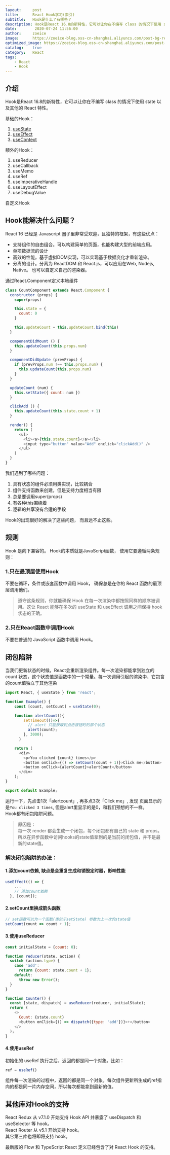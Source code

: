 ```yaml
---
layout:     post
title:      React Hook学习(索引)
subtitle:   Hook是什么？有哪些？
description: Hook是React 16.8的新特性，它可以让你在不编写 class 的情况下使用 state 以及其他的 React 特性
date:        2020-07-24 11:56:00
author:     zoeice
image:      https://zoeice-blog.oss-cn-shanghai.aliyuncs.com/post-bg-react.jpg
optimized_image: https://zoeice-blog.oss-cn-shanghai.aliyuncs.com/post-bg-react.jpg?x-oss-process=image/resize,w_380
catalog:    true
category:   React
tags:
    - React
    - Hook
---
```


## 介绍
Hook是React 16.8的新特性，它可以让你在不编写 class 的情况下使用 state 以及其他的 React 特性。

基础的Hook：
1. [useState](/react-hook-useState/)
2. [useEffect](/react-hook-useEffect/)
3. [useContext](/react-hook-useContext/)

额外的Hook：
1. useReducer
2. useCallback
3. useMemo
4. useRef
5. useImperativeHandle
6. useLayoutEffect
7. useDebugValue

自定义Hook

## Hook能解决什么问题？
React 16 已经是 Javascript 圈子里非常受欢迎，且独特的框架，有这些优点：
- 支持组件的自由组合。可以构建简单的页面，也能构建大型的前端应用。
- 单项数据流的设计
- 高效的性能。基于虚拟DOM实现，可以实现基于数据变化才重新渲染。
- 分离的设计。分离为 ReactDOM 和 React.js，可以应用在Web, Nodejs, Native。 也可以自定义自己的渲染器。

通过React.Component定义本地组件
```javascript
class CountComponent extends React.Component {
  constructor (props) {
    super(props)

    this.state = {
      count: 0
    }

    this.updateCount = this.updateCount.bind(this)
  }

  componentDidMount () {
    this.updateCount(this.props.num)
  }

  componentDidUpdate (prevProps) {
    if (prevProps.num !== this.props.num) {
      this.updateCount(this.props.num)
    }
  }

  updateCount (num) {
    this.setState({ count: num })
  }

  clickAdd () {
  	this.updateCount(this.state.count + 1)
  }

  render() {
    return (
      <ul>
        <li><a>{this.state.count}</a></li>
        <input type="button" value="Add" onclick="clickAdd()" />
      </ul>
    )
  }
}
```

我们遇到了哪些问题：
1. 具有状态的组件必须用类实现，比较耦合
2. 组件支持函数来创建，但是支持力度相当有限
3. 总是要调用super(props)
4. 有各种this围绕着
5. 逻辑的共享没有合适的手段

Hook的出现很好的解决了这些问题， 而且远不止这些。


## 规则
Hook 是向下兼容的。 Hook的本质就是JavaScript函数， 使用它要遵循两条规则：

### 1.只在最顶层使用Hook
不要在循环，条件或嵌套函数中调用 Hook， 确保总是在你的 React 函数的最顶层调用他们。
>遵守这条规则，你就能确保 Hook 在每一次渲染中都按照同样的顺序被调用。这让 React 能够在多次的 useState 和 useEffect 调用之间保持 hook 状态的正确。

### 2.只在React函数中调用Hook
不要在普通的 JavaScript 函数中调用 Hook。

## 闭包陷阱
当我们更新状态的时候，React会重新渲染组件。每一次渲染都能拿到独立的count 状态，这个状态值是函数中的一个常量。每一次调用引起的渲染中，它包含的count值独立于其他渲染
```javascript
import React, { useState } from 'react';

function Example() {
	const [count, setCount] = useState(0);

    function alertCount(){
        setTimeout(()=>{
          // alert 只能获取到点击按钮时的那个状态
          alert(count);
        }, 3000);
      }

	return (
	  <div>
	    <p>You clicked {count} times</p>
	    <button onClick={() => setCount(count + 1)}>Click me</button>
        <button onClick={alertCount}>alertCount</button>
	  </div>
	);
}

export default Example;
```
运行一下，先点击1次「alertcount」, 再多点3次「Click me」, 发现 页面显示的是`You clicked 3 times`, 但是alert里显示的是0，和我们预想的不一样。<br>
Hook都有闭包陷阱问题。

>原因是：<br>每一次 render 都会生成一个闭包，每个闭包都有自己的 state 和 props。
所以在异步函数中访问hooks的state值拿到的是当前的闭包值，并不是最新的state值。

### 解决闭包陷阱的办法：
#### 1.添加count依赖, 缺点是会重复生成和销毁定时器，影响性能

```javascript
useEffect(() => {
    ...
    // 添加count依赖
  }, [count]);
```

#### 2.setCount里换成箭头函数

```javascript
// set函数可以为一个函数(类似于setState) 参数为上一次的state值
setCount(count => count + 1);
```

#### 3.使用useReducer

```javascript
const initialState = {count: 0};

function reducer(state, action) {
  switch (action.type) {
    case 'add':
      return {count: state.count + 1};
    default:
      throw new Error();
  }
}

function Counter() {
  const [state, dispatch] = useReducer(reducer, initialState);
  return (
    <>
      Count: {state.count}
      <button onClick={() => dispatch({type: 'add'})}>+</button>
    </>
  );
}
```

#### 4.使用useRef
初始化的 useRef 执行之后，返回的都是同一个对象。比如：
```javascript
ref = useRef()
```

组件每一次渲染的过程中，返回的都是同一个对象，每次组件更新所生成的ref指向的都是同一片内存空间，所以每次都能拿到最新的值。

## 其他库对Hook的支持
React Redux 从 v7.1.0 开始支持 Hook API 并暴露了 useDispatch 和 useSelector 等 hook。<br>
React Router 从 v5.1 开始支持 hook。<br>
其它第三库也将即将支持 hook。

最新版的 Flow 和 TypeScript React 定义已经包含了对 React Hook 的支持。


